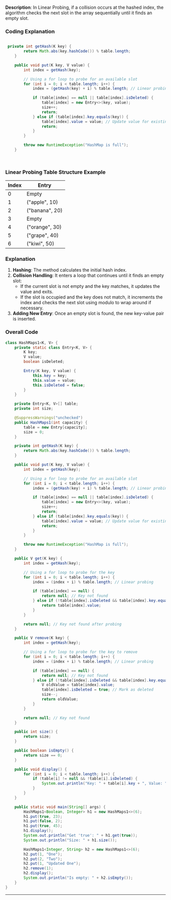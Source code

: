 **Description**: 
In Linear Probing, if a collision occurs at the hashed index, the algorithm checks the next slot in the array sequentially until it finds an empty slot.

### Coding Explanation

```java

 private int getHash(K key) {
        return Math.abs(key.hashCode()) % table.length;
    }

    public void put(K key, V value) {
        int index = getHash(key);

        // Using a for loop to probe for an available slot
        for (int i = 0; i < table.length; i++) {
            index = (getHash(key) + i) % table.length; // Linear probing

            if (table[index] == null || table[index].isDeleted) {
                table[index] = new Entry<>(key, value);
                size++;
                return;
            } else if (table[index].key.equals(key)) {
                table[index].value = value; // Update value for existing key
                return;
            }
        }

        throw new RuntimeException("HashMap is full");
    }

    
```
### Linear Probing Table Structure Example

| Index | Entry              |
|-------|--------------------|
| 0     | Empty              |
| 1     | ("apple", 10)     |
| 2     | ("banana", 20)    |
| 3     | Empty              |
| 4     | ("orange", 30)    |
| 5     | ("grape", 40)     |
| 6     | ("kiwi", 50)      |

### Explanation

1. **Hashing**: The method calculates the initial hash index.
2. **Collision Handling**: It enters a loop that continues until it finds an empty slot:
   - If the current slot is not empty and the key matches, it updates the value and exits.
   - If the slot is occupied and the key does not match, it increments the index and checks the next slot using modulo to wrap around if necessary.
3. **Adding New Entry**: Once an empty slot is found, the new key-value pair is inserted.

### Overall Code

```java
class HashMaps1<K, V> {
    private static class Entry<K, V> {
        K key;
        V value;
        boolean isDeleted;

        Entry(K key, V value) {
            this.key = key;
            this.value = value;
            this.isDeleted = false;
        }
    }

    private Entry<K, V>[] table;
    private int size;

    @SuppressWarnings("unchecked")
    public HashMaps1(int capacity) {
        table = new Entry[capacity];
        size = 0;
    }

    private int getHash(K key) {
        return Math.abs(key.hashCode()) % table.length;
    }

    public void put(K key, V value) {
        int index = getHash(key);

        // Using a for loop to probe for an available slot
        for (int i = 0; i < table.length; i++) {
            index = (getHash(key) + i) % table.length; // Linear probing

            if (table[index] == null || table[index].isDeleted) {
                table[index] = new Entry<>(key, value);
                size++;
                return;
            } else if (table[index].key.equals(key)) {
                table[index].value = value; // Update value for existing key
                return;
            }
        }

        throw new RuntimeException("HashMap is full");
    }

    public V get(K key) {
        int index = getHash(key);

        // Using a for loop to probe for the key
        for (int i = 0; i < table.length; i++) {
            index = (index + i) % table.length; // Linear probing

            if (table[index] == null) {
                return null; // Key not found
            } else if (!table[index].isDeleted && table[index].key.equals(key)) {
                return table[index].value;
            }
        }

        return null; // Key not found after probing
    }

    public V remove(K key) {
        int index = getHash(key);

        // Using a for loop to probe for the key to remove
        for (int i = 0; i < table.length; i++) {
            index = (index + i) % table.length; // Linear probing

            if (table[index] == null) {
                return null; // Key not found
            } else if (!table[index].isDeleted && table[index].key.equals(key)) {
                V oldValue = table[index].value;
                table[index].isDeleted = true; // Mark as deleted
                size--;
                return oldValue;
            }
        }

        return null; // Key not found
    }

    public int size() {
        return size;
    }

    public boolean isEmpty() {
        return size == 0;
    }

    public void display() {
        for (int i = 0; i < table.length; i++) {
            if (table[i] != null && !table[i].isDeleted) {
                System.out.println("Key: " + table[i].key + ", Value: " + table[i].value);
            }
        }
    }

    public static void main(String[] args) {
        HashMaps1<Boolean, Integer> h1 = new HashMaps1<>(6);
        h1.put(true, 23);
        h1.put(false, 2);
        h1.put(true, 45);
        h1.display();
        System.out.println("Get 'true': " + h1.get(true));
        System.out.println("Size: " + h1.size());

        HashMaps1<Integer, String> h2 = new HashMaps1<>(6);
        h2.put(1, "One");
        h2.put(2, "Two");
        h2.put(1, "Updated One");
        h2.remove(1);
        h2.display();
        System.out.println("Is empty: " + h2.isEmpty());
    }
}
```
---
